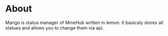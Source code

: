 # About

Mango is status manager of MineHub written in lemon. It basicaly stores all statues and allows you to change them via api.
